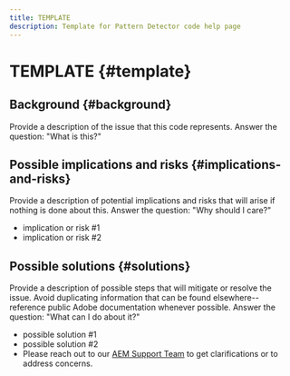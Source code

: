 ```yaml
---
title: TEMPLATE
description: Template for Pattern Detector code help page
---
```

 
# TEMPLATE {#template}
 
## Background {#background}
 
Provide a description of the issue that this code represents.
Answer the question: "What is this?"
 
## Possible implications and risks {#implications-and-risks}
 
Provide a description of potential implications and risks that will arise if nothing is done about this.
Answer the question: "Why should I care?"
 
* implication or risk #1
* implication or risk #2
 
## Possible solutions {#solutions}
 
Provide a description of possible steps that will mitigate or resolve the issue. Avoid duplicating information that can be found elsewhere--reference public Adobe documentation whenever possible.
Answer the question: "What can I do about it?"
 
* possible solution #1
* possible solution #2
* Please reach out to our [AEM Support Team](https://helpx.adobe.com/enterprise/using/support-for-experience-cloud.html) to get clarifications or to address concerns.